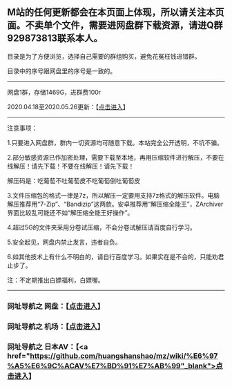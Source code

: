 ## M站的任何更新都会在本页面上体现，所以请关注本页面。不卖单个文件，需要进网盘群下载资源，请进Q群929873813联系本人。

目录是为了方便浏览，选择自己需要的群组购买，避免花冤枉钱进错群。 

目录中的序号跟网盘里的序号是一致的。

***

网盘1群，存储1469G，进群费100r

2020.04.18至2020.05.26更新：【<a href="https://github.com/huangshanshao/gxml/wiki/2020.04.18%E8%87%B32020.06.05%E6%9B%B4%E6%96%B0" target="_blank">点击进入</a>】

***

注意事项：

1.只要进入网盘群，群内一切资源均可随意下载。本站完全公开透明，不坑不骗。

2.部分敏感资源已作加密处理，需要下载至本地，再用压缩软件进行解压，不要在线解压！请先下载！不要在线解压！请先下载！

解压码是：吃葡萄不吐葡萄皮不吃葡萄倒吐葡萄皮

3.文件压缩包的格式一律是7z，所以解压一定要用支持7z格式的解压软件。电脑解压推荐用“7-Zip”、“Bandizip”这两款。安卓推荐用“解压缩全能王”，ZArchiver界面比较乱可能还不如“解压缩全能王好操作”。

4.超过5G的文件夹采用分卷试压缩，不会分卷试解压请百度自行学习。

5.安全起见，网盘内禁止发言，违者自负。

6.如其他技术上有什么不明白的，请自行百度学习。如果实在是不会的，只能劝君止步了。



注：不定期推出白嫖福利，白嫖喔。

***

### 网址导航之 网盘：【<a href="https://github.com/huangshanshao/mz/wiki/%E7%BD%91%E5%9D%80%E5%AF%BC%E8%88%AA%E4%B9%8B-%E7%BD%91%E7%9B%98" target="_blank">点击进入</a>】

### 网址导航之 机场：【<a href="https://github.com/huangshanshao/mz/wiki/%E7%BD%91%E5%9D%80%E5%AF%BC%E8%88%AA%E4%B9%8B-%E6%9C%BA%E5%9C%BA" target="_blank">点击进入</a>】

### 网址导航之 日本AV：【<a href="https://github.com/huangshanshao/mz/wiki/%E6%97%A5%E6%9C%ACAV%E7%BD%91%E7%AB%99"_blank">点击进入</a>】
